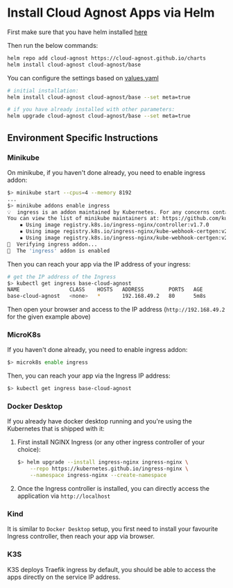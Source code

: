 # Install Cloud Agnost Apps via Helm

First make sure that you have helm installed [here](https://helm.sh/docs/intro/install/)

Then run the below commands:

```bash
helm repo add cloud-agnost https://cloud-agnost.github.io/charts
helm install cloud-agnost cloud-agnost/base
```

You can configure the settings based on [values.yaml](https://github.com/cloud-agnost/charts/blob/master/base/values.yaml)

```bash
# initial installation:
helm install cloud-agnost cloud-agnost/base --set meta=true

# if you have already installed with other parameters:
helm upgrade cloud-agnost cloud-agnost/base --set meta=true
```

## Environment Specific Instructions

### Minikube

On minikube, if you haven't done already, you need to enable ingress addon:

```bash
$> minikube start --cpus=4 --memory 8192
...
$> minikube addons enable ingress
💡  ingress is an addon maintained by Kubernetes. For any concerns contact minikube on GitHub.
You can view the list of minikube maintainers at: https://github.com/kubernetes/minikube/blob/master/OWNERS
    ▪ Using image registry.k8s.io/ingress-nginx/controller:v1.7.0
    ▪ Using image registry.k8s.io/ingress-nginx/kube-webhook-certgen:v20230312-helm-chart-4.5.2-28-g66a760794
    ▪ Using image registry.k8s.io/ingress-nginx/kube-webhook-certgen:v20230312-helm-chart-4.5.2-28-g66a760794
🔎  Verifying ingress addon...
🌟  The 'ingress' addon is enabled
```

Then you can reach your app via the IP address of your ingress:

```bash
# get the IP address of the Ingress
$> kubectl get ingress base-cloud-agnost
NAME                CLASS    HOSTS   ADDRESS        PORTS   AGE
base-cloud-agnost   <none>   *       192.168.49.2   80      5m8s
```

Then open your browser and access to the IP address (`http://192.168.49.2` for the given example above)

### MicroK8s

If you haven't done already, you need to enable ingress addon:

```bash
$> microk8s enable ingress
```

Then, you can reach your app via the Ingress IP address:

```bash
$> kubectl get ingress base-cloud-agnost
```

### Docker Desktop

If you already have docker desktop running and you're using the Kubernetes that is shipped with it:

 1. First install NGINX Ingress (or any other ingress controller of your choice):

    ```bash
    $> helm upgrade --install ingress-nginx ingress-nginx \
        --repo https://kubernetes.github.io/ingress-nginx \
        --namespace ingress-nginx --create-namespace
    ```

 2. Once the Ingress controller is installed, you can directly access the application via `http://localhost`

### Kind

It is similar to `Docker Desktop` setup, you first need to install your favourite Ingress controller, then reach your app via browser.

### K3S

K3S deploys Traefik ingress by default, you should be able to access the apps directly on the service IP address.